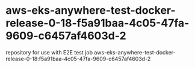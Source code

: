 # aws-eks-anywhere-test-docker-release-0-18-f5a91baa-4c05-47fa-9609-c6457af4603d-2
repository for use with E2E test job aws-eks-anywhere-test-docker-release-0-18:f5a91baa-4c05-47fa-9609-c6457af4603d-2
